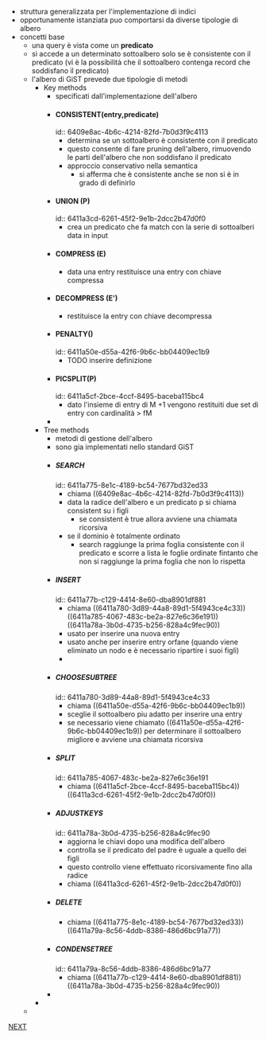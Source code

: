 - struttura generalizzata per l'implementazione di indici
- opportunamente istanziata puo comportarsi da diverse tipologie di albero
- concetti base
	- una query è vista come un **predicato**
	- si accede a un determinato sottoalbero solo se è consistente con il predicato (vi è la possibilità che il sottoalbero contenga record che soddisfano il predicato)
	- l'albero di GiST prevede due tipologie di metodi
		- Key methods
			- specificati dall'implementazione dell'albero
			- #### CONSISTENT(entry,predicate)
			  id:: 6409e8ac-4b6c-4214-82fd-7b0d3f9c4113
				- determina se un sottoalbero è consistente con il predicato
				- questo consente di fare pruning dell'albero, rimuovendo le parti dell'albero che non soddisfano il predicato
				- approccio conservativo nella semantica
					- si afferma che è consistente anche se non si  è in grado di definirlo
			- #### UNION (P)
			  id:: 6411a3cd-6261-45f2-9e1b-2dcc2b47d0f0
				- crea un predicato che fa match con la serie di sottoalberi data in input
			- #### COMPRESS (E)
				- data una entry restituisce una entry con chiave compressa
			- #### DECOMPRESS (E')
				- restituisce la entry con chiave decompressa
			- #### PENALTY()
			  id:: 6411a50e-d55a-42f6-9b6c-bb04409ec1b9
				- TODO inserire definizione
			- #### PICSPLIT(P)
			  id:: 6411a5cf-2bce-4ccf-8495-baceba115bc4
				- dato l'insieme di entry di M +1 vengono restituiti due set di entry con cardinalità > fM
			-
		- Tree methods
			- metodi di gestione dell'albero
			- sono gia implementati nello standard GiST
			- ##### SEARCH
			  id:: 6411a775-8e1c-4189-bc54-7677bd32ed33
				- chiama ((6409e8ac-4b6c-4214-82fd-7b0d3f9c4113))
				- data la radice dell'albero e un predicato p si chiama consistent su i figli
					- se consistent è true allora avviene una chiamata ricorsiva
				- se il dominio è totalmente ordinato
					- search raggiunge la prima foglia consistente con il predicato e scorre a lista le foglie ordinate fintanto che non si raggiunge la prima foglia che non lo rispetta
			- ##### INSERT
			  id:: 6411a77b-c129-4414-8e60-dba8901df881
				- chiama ((6411a780-3d89-44a8-89d1-5f4943ce4c33)) ((6411a785-4067-483c-be2a-827e6c36e191)) ((6411a78a-3b0d-4735-b256-828a4c9fec90))
				- usato per inserire una nuova entry
				- usato anche per inserire entry orfane (quando viene eliminato un nodo e è necessario ripartire i suoi figli)
				-
			- ##### CHOOSESUBTREE
			  id:: 6411a780-3d89-44a8-89d1-5f4943ce4c33
				- chiama ((6411a50e-d55a-42f6-9b6c-bb04409ec1b9))
				- sceglie il sottoalbero  piu adatto per inserire una entry
				- se necessario viene chiamato ((6411a50e-d55a-42f6-9b6c-bb04409ec1b9)) per determinare il sottoalbero migliore e avviene una chiamata ricorsiva
			- ##### SPLIT
			  id:: 6411a785-4067-483c-be2a-827e6c36e191
				- chiama ((6411a5cf-2bce-4ccf-8495-baceba115bc4)) ((6411a3cd-6261-45f2-9e1b-2dcc2b47d0f0))
			- ##### ADJUSTKEYS
			  id:: 6411a78a-3b0d-4735-b256-828a4c9fec90
				- aggiorna le chiavi dopo una modifica dell'albero
				- controlla se il predicato del padre è uguale a quello dei figli
				- questo controllo viene effettuato ricorsivamente fino alla radice
				- chiama ((6411a3cd-6261-45f2-9e1b-2dcc2b47d0f0))
			- ##### DELETE
				- chiama ((6411a775-8e1c-4189-bc54-7677bd32ed33)) ((6411a79a-8c56-4ddb-8386-486d6bc91a77))
			- ##### CONDENSETREE
			  id:: 6411a79a-8c56-4ddb-8386-486d6bc91a77
				- chiama ((6411a77b-c129-4414-8e60-dba8901df881)) ((6411a78a-3b0d-4735-b256-828a4c9fec90))
			-
		-
	-

 [NEXT](pages/struttura_database.md)
